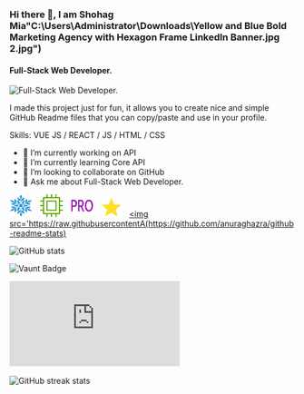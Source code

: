 ### Hi there 👋, I am Shohag Mia"C:\Users\Administrator\Downloads\Yellow and Blue Bold Marketing Agency with Hexagon Frame LinkedIn Banner.jpg 2.jpg")

#### Full-Stack Web Developer.
![Full-Stack Web Developer.](https://arturssmirnovs.github.io/github-profile-readme-generator/images/banner.png)

I made this project just for fun, it allows you to create nice and simple GitHub Readme files that you can copy/paste and use in your profile.

Skills: VUE JS / REACT / JS / HTML / CSS

- 🔭 I’m currently working on API 
- 🌱 I’m currently learning Core API 
- 👯 I’m looking to collaborate on GitHub 
- 💬 Ask me about Full-Stack Web Developer.   

<a href='https://archiveprogram.github.com/'><img src='https://raw.githubusercontent.com/acervenky/animated-github-badges/master/assets/acbadge.gif' width='40' height='40'></a> <a href='https://docs.github.com/en/developers'><img src='https://raw.githubusercontent.com/acervenky/animated-github-badges/master/assets/devbadge.gif' width='40' height='40'></a> <a href='https://github.com/pricing'><img src='https://raw.githubusercontent.com/acervenky/animated-github-badges/master/assets/pro.gif' width='40' height='40'></a> <a href='https://stars.github.com/'><img src='https://raw.githubusercontent.com/acervenky/animated-github-badges/master/assets/starbadge.gif' width='35' height='35'></a> <a href='https://docs.github.com/en/github/supporting-the-open-source-community-with-github-sponsors'><img src='https://raw.githubusercontentA(https://github.com/anuraghazra/github-readme-stats)

![GitHub stats](https://github-readme-stats.vercel.app/api?username=https://github.com/shohag2025/shohag2025/edit/main/README.md&show_icons=true&count_private=true)  

![Vaunt Badge](https://api.vaunt.dev/v1/github/entities/https://github.com/shohag2025/shohag2025/edit/main/README.md/contributions?format=svg&private=true)  

![GitHub metrics](https://metrics.lecoq.io/https://github.com/shohag2025/shohag2025/edit/main/README.md)  

![GitHub streak stats](https://streak-stats.demolab.com/?user=https://github.com/shohag2025/shohag2025/edit/main/README.md)  


